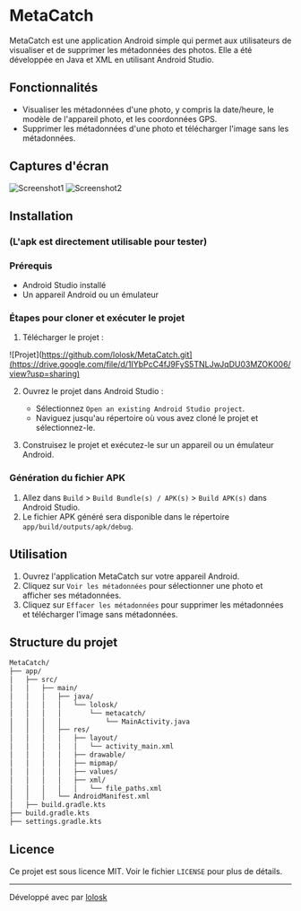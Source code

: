 # MetaCatch

MetaCatch est une application Android simple qui permet aux utilisateurs de visualiser et de supprimer les métadonnées des photos. Elle a été développée en Java et XML en utilisant Android Studio.

## Fonctionnalités

- Visualiser les métadonnées d'une photo, y compris la date/heure, le modèle de l'appareil photo, et les coordonnées GPS.
- Supprimer les métadonnées d'une photo et télécharger l'image sans les métadonnées.

## Captures d'écran

![Screenshot1](screenshots/screenshot1.png)
![Screenshot2](screenshots/screenshot2.png)

## Installation

### (L'apk est directement utilisable pour tester)

### Prérequis

- Android Studio installé
- Un appareil Android ou un émulateur

### Étapes pour cloner et exécuter le projet

1. Télécharger le projet :

![Projet](https://github.com/lolosk/MetaCatch.git](https://drive.google.com/file/d/1IYbPcC4fJ9FyS5TNLJwJqDU03MZOK006/view?usp=sharing)

2. Ouvrez le projet dans Android Studio :

    - Sélectionnez `Open an existing Android Studio project`.
    - Naviguez jusqu'au répertoire où vous avez cloné le projet et sélectionnez-le.

3. Construisez le projet et exécutez-le sur un appareil ou un émulateur Android.

### Génération du fichier APK

1. Allez dans `Build` > `Build Bundle(s) / APK(s)` > `Build APK(s)` dans Android Studio.
2. Le fichier APK généré sera disponible dans le répertoire `app/build/outputs/apk/debug`.

## Utilisation

1. Ouvrez l'application MetaCatch sur votre appareil Android.
2. Cliquez sur `Voir les métadonnées` pour sélectionner une photo et afficher ses métadonnées.
3. Cliquez sur `Effacer les métadonnées` pour supprimer les métadonnées et télécharger l'image sans métadonnées.

## Structure du projet

```bash
MetaCatch/
├── app/
│   ├── src/
│   │   ├── main/
│   │   │   ├── java/
│   │   │   │   └── lolosk/
│   │   │   │       └── metacatch/
│   │   │   │           └── MainActivity.java
│   │   │   ├── res/
│   │   │   │   ├── layout/
│   │   │   │   │   └── activity_main.xml
│   │   │   │   ├── drawable/
│   │   │   │   ├── mipmap/
│   │   │   │   ├── values/
│   │   │   │   ├── xml/
│   │   │   │   │   └── file_paths.xml
│   │   │   └── AndroidManifest.xml
│   ├── build.gradle.kts
├── build.gradle.kts
├── settings.gradle.kts
```

## Licence

Ce projet est sous licence MIT. Voir le fichier `LICENSE` pour plus de détails.


---

Développé avec par [lolosk](https://github.com/lolosk)
